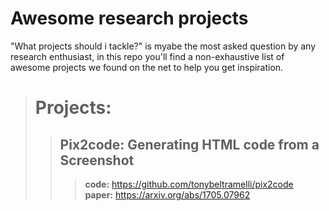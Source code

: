 # Awesome research projects
"What projects should i tackle?" is myabe the most asked question by any research enthusiast, in this repo you'll find a non-exhaustive list of awesome projects we found on the net to help you get inspiration.

># Projects:
>>## Pix2code: Generating HTML code from a Screenshot
>>> **code:** https://github.com/tonybeltramelli/pix2code  
>>> **paper:** https://arxiv.org/abs/1705.07962
